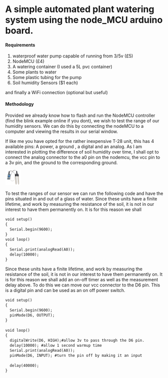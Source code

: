 # A simple automated plant watering system using the node_MCU arduino board. 

#### Requirements
1. waterproof water pump capable of running from 3/5v (£5)
2. NodeMCU (£4)
3. A watering container (I used a 5L pvc container)
4. Some plants to water
5. Some plastic tubing for the pump
6. Soil humidity Sensors ($1 each)

and finally a WiFi connection (optional but useful)

#### Methodology
Provided we already know how to flash and run the NodeMCU controller (find the blink example online if you dont), we wish to test the range of our humidity sensors. 
We can do this by connecting the nodeMCU to a computer and viewing the results in our serial window. 

If like me you have opted for the rather inexpensive T-28 unit, this has 4 available pins: A power, a ground , a digital and an analog. As I am interested in plotting the difference of soil humidity over time, I shall opt to connect the analog connector to the a0 pin on the nodemcu, the vcc pin to a 3v pin, and the ground to the corresponding ground. 

<img src="615DPhAC0wL._SL1100_.jpg" alt="Drawing" style="width: 50px;"/>

To test the ranges of our sensor we can run the following code and have the pins situated in and out of a glass of water. Since these units have a finite lifetime, and work by measuring the resistance of the soil, it is not in our interest to have them permanently on. It is for this reason we shall

```arduino
void setup()
{  
  Serial.begin(9600);
}
void loop()
{
  Serial.print(analogRead(A0));
  delay(10000);
}

```

Since these units have a finite lifetime, and work by measuring the resistance of the soil, it is not in our interest to have them permanently on. It is for this reason we shall add an on-off timer as well as the measurement delay above. To do this we can move our vcc connector to the D6 pin. This is a digital pin and can be used as an on off power switch. 


```arduino
void setup()
{  
  Serial.begin(9600);
  pinMode(D6, OUTPUT); 
}

void loop()
{
  digitalWrite(D6, HIGH);#allow 3v to pass through the D6 pin. 
  delay(10000); #allow 1 second warmup time
  Serial.print(analogRead(A0));
  pinMode(D6, INPUT); #turn the pin off by making it an input
  
  delay(40000);
}

```

